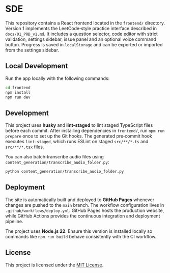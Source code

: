 # SDE

This repository contains a React frontend located in the `frontend/` directory.
Version 1 implements the LeetCode‑style practice interface described in
`docs/01_PRD_v1.md`. It includes a question selector, code editor with strict
validation, settings sidebar, issue panel and an optional voice command button.
Progress is saved in `localStorage` and can be exported or imported from the
settings sidebar.

## Local Development

Run the app locally with the following commands:

```bash
cd frontend
npm install
npm run dev
```

## Development

This project uses **husky** and **lint-staged** to lint staged TypeScript files
before each commit. After installing dependencies in `frontend/`, run
`npm run prepare` once to set up the Git hooks. The generated pre‑commit hook
executes `lint-staged`, which runs ESLint on staged `src/**/*.ts` and
`src/**/*.tsx` files.

You can also batch‑transcribe audio files using `content_generation/transcribe_audio_folder.py`:

```bash
python content_generation/transcribe_audio_folder.py
```

## Deployment

The site is automatically built and deployed to **GitHub Pages** whenever changes are pushed to the `main` branch. The workflow configuration lives in `.github/workflows/deploy.yml`. GitHub Pages hosts the production website, while GitHub Actions provides the continuous integration and deployment pipeline.

The project uses **Node.js 22**. Ensure this version is installed locally so commands like `npm run build` behave consistently with the CI workflow.

## License

This project is licensed under the [MIT License](LICENSE).
